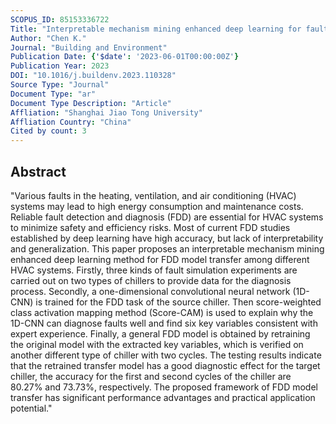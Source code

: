 ```yaml
---
SCOPUS_ID: 85153336722
Title: "Interpretable mechanism mining enhanced deep learning for fault diagnosis of heating, ventilation and air conditioning systems"
Author: "Chen K."
Journal: "Building and Environment"
Publication Date: {'$date': '2023-06-01T00:00:00Z'}
Publication Year: 2023
DOI: "10.1016/j.buildenv.2023.110328"
Source Type: "Journal"
Document Type: "ar"
Document Type Description: "Article"
Affliation: "Shanghai Jiao Tong University"
Affliation Country: "China"
Cited by count: 3
---
```


## Abstract
"Various faults in the heating, ventilation, and air conditioning (HVAC) systems may lead to high energy consumption and maintenance costs. Reliable fault detection and diagnosis (FDD) are essential for HVAC systems to minimize safety and efficiency risks. Most of current FDD studies established by deep learning have high accuracy, but lack of interpretability and generalization. This paper proposes an interpretable mechanism mining enhanced deep learning method for FDD model transfer among different HVAC systems. Firstly, three kinds of fault simulation experiments are carried out on two types of chillers to provide data for the diagnosis process. Secondly, a one-dimensional convolutional neural network (1D-CNN) is trained for the FDD task of the source chiller. Then score-weighted class activation mapping method (Score-CAM) is used to explain why the 1D-CNN can diagnose faults well and find six key variables consistent with expert experience. Finally, a general FDD model is obtained by retraining the original model with the extracted key variables, which is verified on another different type of chiller with two cycles. The testing results indicate that the retrained transfer model has a good diagnostic effect for the target chiller, the accuracy for the first and second cycles of the chiller are 80.27% and 73.73%, respectively. The proposed framework of FDD model transfer has significant performance advantages and practical application potential."
